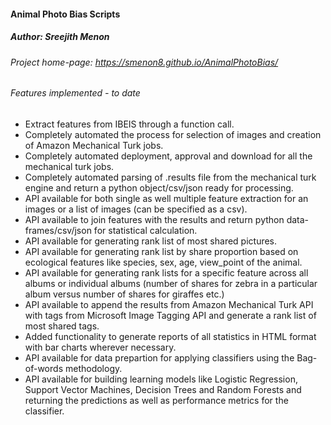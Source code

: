 #### Animal Photo Bias Scripts
##### Author: Sreejith Menon

###### Project home-page: https://smenon8.github.io/AnimalPhotoBias/

###### Features implemented - to date
* Extract features from IBEIS through a function call.
* Completely automated the process for selection of images and creation of Amazon Mechanical Turk jobs.
* Completely automated deployment, approval and download for all the mechanical turk jobs.
* Completely automated parsing of .results file from the mechanical turk engine and return a python object/csv/json ready for processing.
* API available for both single as well multiple feature extraction for an images or a list of images (can be specified as a csv).
* API available to join features with the results and return python data-frames/csv/json for statistical calculation.
* API available for generating rank list of most shared pictures.
* API available for generating rank list by share proportion based on ecological features like species, sex, age, view_point of the animal.
* API available for generating rank lists for a specific feature across all albums or individual albums (number of shares for zebra in a particular album versus number of shares for giraffes etc.)
* API available to append the results from Amazon Mechanical Turk API with tags from Microsoft Image Tagging API and generate a rank list of most shared tags.
* Added functionality to generate reports of all statistics in HTML format with bar charts wherever necessary.
* API available for data prepartion for applying classifiers using the Bag-of-words methodology.
* API available for building learning models like Logistic Regression, Support Vector Machines, Decision Trees and Random Forests and returning the predictions as well as performance metrics for the classifier.



